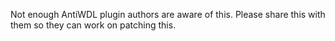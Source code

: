 Not enough AntiWDL plugin authors are aware of this. Please share this with them so they can work on patching this.
